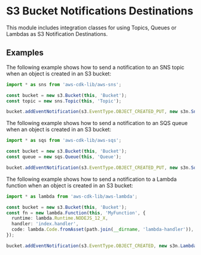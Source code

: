 # S3 Bucket Notifications Destinations


This module includes integration classes for using Topics, Queues or Lambdas
as S3 Notification Destinations.

## Examples

The following example shows how to send a notification to an SNS
topic when an object is created in an S3 bucket:

```ts
import * as sns from 'aws-cdk-lib/aws-sns';

const bucket = new s3.Bucket(this, 'Bucket');
const topic = new sns.Topic(this, 'Topic');

bucket.addEventNotification(s3.EventType.OBJECT_CREATED_PUT, new s3n.SnsDestination(topic));
```

The following example shows how to send a notification to an SQS queue
when an object is created in an S3 bucket:

```ts
import * as sqs from 'aws-cdk-lib/aws-sqs';

const bucket = new s3.Bucket(this, 'Bucket');
const queue = new sqs.Queue(this, 'Queue');

bucket.addEventNotification(s3.EventType.OBJECT_CREATED_PUT, new s3n.SqsDestination(queue));
```

The following example shows how to send a notification to a Lambda function when an object is created in an S3 bucket:

```ts
import * as lambda from 'aws-cdk-lib/aws-lambda';

const bucket = new s3.Bucket(this, 'Bucket');
const fn = new lambda.Function(this, 'MyFunction', {
  runtime: lambda.Runtime.NODEJS_12_X,
  handler: 'index.handler',
  code: lambda.Code.fromAsset(path.join(__dirname, 'lambda-handler')),
});

bucket.addEventNotification(s3.EventType.OBJECT_CREATED, new s3n.LambdaDestination(fn));
```

